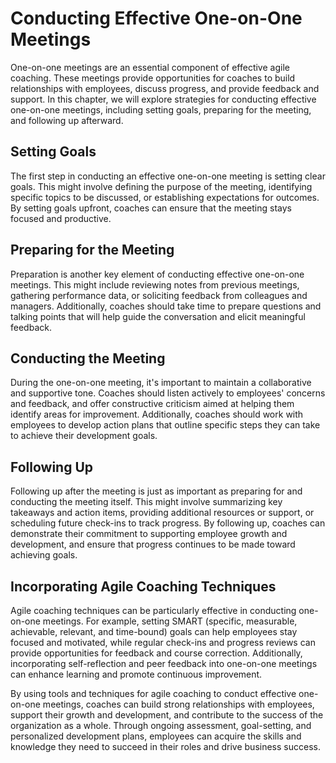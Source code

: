 # Conducting Effective One-on-One Meetings

One-on-one meetings are an essential component of effective agile coaching. These meetings provide opportunities for coaches to build relationships with employees, discuss progress, and provide feedback and support. In this chapter, we will explore strategies for conducting effective one-on-one meetings, including setting goals, preparing for the meeting, and following up afterward.

Setting Goals
-------------

The first step in conducting an effective one-on-one meeting is setting clear goals. This might involve defining the purpose of the meeting, identifying specific topics to be discussed, or establishing expectations for outcomes. By setting goals upfront, coaches can ensure that the meeting stays focused and productive.

Preparing for the Meeting
-------------------------

Preparation is another key element of conducting effective one-on-one meetings. This might include reviewing notes from previous meetings, gathering performance data, or soliciting feedback from colleagues and managers. Additionally, coaches should take time to prepare questions and talking points that will help guide the conversation and elicit meaningful feedback.

Conducting the Meeting
----------------------

During the one-on-one meeting, it's important to maintain a collaborative and supportive tone. Coaches should listen actively to employees' concerns and feedback, and offer constructive criticism aimed at helping them identify areas for improvement. Additionally, coaches should work with employees to develop action plans that outline specific steps they can take to achieve their development goals.

Following Up
------------

Following up after the meeting is just as important as preparing for and conducting the meeting itself. This might involve summarizing key takeaways and action items, providing additional resources or support, or scheduling future check-ins to track progress. By following up, coaches can demonstrate their commitment to supporting employee growth and development, and ensure that progress continues to be made toward achieving goals.

Incorporating Agile Coaching Techniques
---------------------------------------

Agile coaching techniques can be particularly effective in conducting one-on-one meetings. For example, setting SMART (specific, measurable, achievable, relevant, and time-bound) goals can help employees stay focused and motivated, while regular check-ins and progress reviews can provide opportunities for feedback and course correction. Additionally, incorporating self-reflection and peer feedback into one-on-one meetings can enhance learning and promote continuous improvement.

By using tools and techniques for agile coaching to conduct effective one-on-one meetings, coaches can build strong relationships with employees, support their growth and development, and contribute to the success of the organization as a whole. Through ongoing assessment, goal-setting, and personalized development plans, employees can acquire the skills and knowledge they need to succeed in their roles and drive business success.
